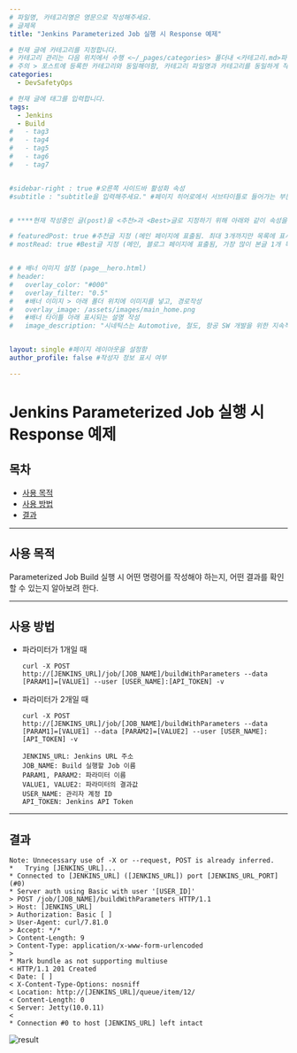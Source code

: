 ```yaml
---
# 파일명, 카테고리명은 영문으로 작성해주세요.
# 글제목
title: "Jenkins Parameterized Job 실행 시 Response 예제"

# 헌재 글에 카테고리를 지정합니다.
# 카테고리 관리는 다음 위치에서 수행 <~/_pages/categories> 폴더내 <카테고리.md>파일
# 주의 > 포스트에 등록한 카테고리와 동일해야함, 카테고리 파일명과 카테고리를 동일하게 작성하여 관리하도록함
categories: 
  - DevSafetyOps

# 현재 글에 태그를 입력합니다.
tags:
  - Jenkins
  - Build
#   - tag3
#   - tag4
#   - tag5
#   - tag6
#   - tag7


#sidebar-right : true #오른쪽 사이드바 활성화 속성
#subtitle : "subtitle을 입력해주세요." #페이지 히어로에서 서브타이틀로 들어가는 부분 텍스트 입력


# ****현재 작성중인 글(post)을 <추천>과 <Best>글로 지정하기 위해 아래와 같이 속성을 지정합니다.****

# featuredPost: true #추천글 지정 (메인 페이지에 표출됨. 최대 3개까지만 목록에 표시됨)
# mostRead: true #Best글 지정 (메인, 블로그 페이지에 표출됨, 가장 많이 본글 1개 목록에 표시)


# # 배너 이미지 설정 (page__hero.html)
# header:
#   overlay_color: "#000"
#   overlay_filter: "0.5"
#   #배너 이미지 > 아래 폴더 위치에 이미지를 넣고, 경로작성
#   overlay_image: /assets/images/main_home.png
#   #배너 타이틀 아래 표시되는 설명 작성
#   image_description: "시네틱스는 Automotive, 철도, 항공 SW 개발을 위한 지속적 통합과 빌드 가상화 컨설팅과 교육을 제공합니다."


layout: single #페이지 레이아웃을 설정함
author_profile: false #작성자 정보 표시 여부

---
```


<!-- **** 아래 부분부터 본문 영역입니다.*** -->

# Jenkins Parameterized Job 실행 시 Response 예제

## 목차

- [사용 목적](#사용-목적)
- [사용 방법](#사용-방법)
- [결과](#결과)

---

## 사용 목적

Parameterized Job Build 실행 시 어떤 명령어를 작성해야 하는지, 어떤 결과를 확인할 수 있는지 알아보려 한다.

---

## 사용 방법

- 파라미터가 1개일 때
  ```
  curl -X POST http://[JENKINS_URL]/job/[JOB_NAME]/buildWithParameters --data [PARAM1]=[VALUE1] --user [USER_NAME]:[API_TOKEN] -v
  ```

- 파라미터가 2개일 때
  ```
  curl -X POST http://[JENKINS_URL]/job/[JOB_NAME]/buildWithParameters --data [PARAM1]=[VALUE1] --data [PARAM2]=[VALUE2] --user [USER_NAME]:[API_TOKEN] -v
  ```

  ```
  JENKINS_URL: Jenkins URL 주소
  JOB_NAME: Build 실행할 Job 이름
  PARAM1, PARAM2: 파라미터 이름
  VALUE1, VALUE2: 파라미터의 결과값
  USER_NAME: 관리자 계정 ID
  API_TOKEN: Jenkins API Token
  ```

---

## 결과

```
Note: Unnecessary use of -X or --request, POST is already inferred.
*   Trying [JENKINS_URL]...
* Connected to [JENKINS_URL] ([JENKINS_URL]) port [JENKINS_URL_PORT] (#0)
* Server auth using Basic with user '[USER_ID]'
> POST /job/[JOB_NAME]/buildWithParameters HTTP/1.1
> Host: [JENKINS_URL]
> Authorization: Basic [ ]
> User-Agent: curl/7.81.0
> Accept: */*
> Content-Length: 9
> Content-Type: application/x-www-form-urlencoded
> 
* Mark bundle as not supporting multiuse
< HTTP/1.1 201 Created
< Date: [ ]
< X-Content-Type-Options: nosniff
< Location: http://[JENKINS_URL]/queue/item/12/
< Content-Length: 0
< Server: Jetty(10.0.11)
< 
* Connection #0 to host [JENKINS_URL] left intact

```

![result](https://github.com/SyneticsCorp/SyneticsCorp.github.io/assets/113246634/86292e8e-0f60-45c7-b721-ef05e1d9f0e7)
